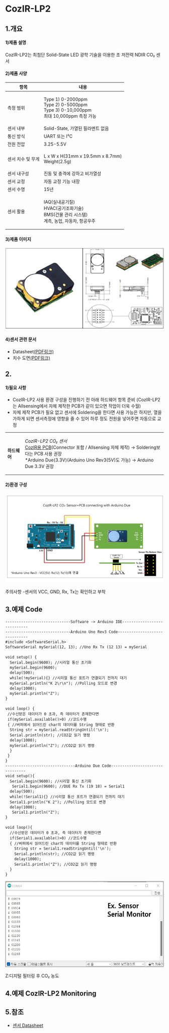 # CozIR-LP2

## 1.개요

#### 1)제품 설명

CozIR-LP2는 최첨단 Solid-State LED 광학 기술을 이용한 초 저전력 NDIR CO₂ 센서

#### 2)제품 사양

| 항목         | 내용                                                                                         |
| ---------- | ------------------------------------------------------------------------------------------ |
| 측정 범위      | <p>Type 1) 0-2000ppm<br>Type 2) 0-5000ppm<br>Type 3) 0-10,000ppm<br>최대 10,000ppm 측정 가능</p> |
| 센서 내부      | Solid-State, 가열된 필라멘트 없음                                                                   |
| 통신 방식      | UART 또는 I²C                                                                                |
| 전원 전압      | 3.25-5.5V                                                                                  |
| 센서 치수 및 무게 | <p>L x W x H(31mm x 19.5mm x 8.7mm)<br>Weight(2.5g)</p>                                    |
| 센서 내구성     | 진동 및 충격에 강하고 비가열성                                                                          |
| 센서 교정      | 자동 교정 기능 내장                                                                                |
| 센서 수명      | 15년                                                                                        |
| 센서 활용      | <p>IAQ(실내공기질)<br>HVAC(공기조화기술)<br>BMS(건물 관리 시스템)<br>계측, 농업, 자동차, 항공우주</p>                   |

#### 3)제품 이미지

![](<../../.gitbook/assets/센서 그림 (2).jpg>)

#### 4)센서 관련 문서

* Datasheet[(PDF링크)](https://cdn.shopify.com/s/files/1/0019/5952/files/CozIR-LP2\_Data\_Sheet\_Rev\_4.10.pdf)
* 치수 도면[(PDF링크)](https://cdn.shopify.com/s/files/1/0019/5952/files/Mechanical\_Diagram\_-\_CozIR-LP2-CO2Meter.pdf)

## 2.

#### 1)필요 사항

* CozIR-LP2 사용 환경 구성을 진행하기 전 아래 하드웨어 항목 준비 (CozIR-LP2는 Allsensing에서 자체 제작한 PCB가 같이 있으면 작업이 더욱 수월)
* 자체 제작 PCB가 필요 없고 센서에 Soldering을 한다면 사용 가능은 하지만, 열을 가하게 되면 센서측정에 영향을 줄 수 있어 하루 정도 전원을 넣어주면 자동으로 교정

|          |                                                                                                                                                                                                                                                                                             |
| -------- | ------------------------------------------------------------------------------------------------------------------------------------------------------------------------------------------------------------------------------------------------------------------------------------------- |
| **하드웨어** | <p>*CozIR-LP2 CO₂ 센서<br>*<a href="https://www.allsensing.com/product/detail.html?product_no=1171&#x26;cate_no=65&#x26;display_group=1">CozIR용 PCB</a>(Connector 포함 / Allsensing 자체 제작) -> Soldering보다는 PCB 사용 권장<br>*Arduino Due(3.3V)(Arduino Uno Rev3(5V)도 가능) -> Arduino Due 3.3V 권장</p> |

#### 2)환경 구성

![](<../../.gitbook/assets/CozIR LP2 Sensor with connecting arduino due.jpg>)

주의사항 
-센서의 VCC, GND, Rx, Tx는 확인하고 부착

## 3.예제 Code

```arduino
-----------------------------Software -> Arduino IDE----------------------------
-----------------------------Arduino Uno Rev3 Code------------------------------
#include <SoftwareSerial.h>
SoftwareSerial mySerial(12, 13); //Uno Rx Tx (12 13) = mySerial

void setup() {
  Serial.begin(9600); //시리얼 통신 초기화
  mySerial.begin(9600); 
  delay(500); 
  while(!mySerial){} //시리얼 통신 포트가 연결되기 전까지 대기
  mySerial.println("K 2\r\n"); //Polling 모드로 변경
  delay(1000);
  mySerial.println("Z");
}                              

void loop() {
 //수신받은 데이터가 0 초과, 즉 데이터가 존재한다면
 if(mySerial.available()>0) //코드수행
 { //버퍼에서 읽어드린 char의 데이터를 String 형태로 반환
  String str = mySerial.readStringUntil('\n'); 
  Serial.println(str); //CO2값 읽기 명령
  delay(1000);  
  mySerial.println("Z"); //CO2값 읽기 명령
  }
 }
}
-------------------------------Arduino Due Code--------------------------------
void setup(){
  Serial.begin(9600); //시리얼 통신 초기화
   Serial1.begin(9600); //DUE Rx Tx (19 18) = Serial1
  delay(500); 
  while(!Serial1){} //시리얼 통신 포트가 연결되기 전까지 대기
  Serial1.println("K 2"); //Polling 모드로 변경     
  delay(1000);
   Serial1.println("Z"); 
}

void loop(){
  //수신받은 데이터가 0 초과, 즉 데이터가 존재한다면
  if(Serial1.available()>0) //코드수행
  { //버퍼에서 읽어드린 char의 데이터를 String 형태로 반환
    String str = Serial1.readStringUntil('\n');
    Serial.println(str); //CO2값 읽기 명령
    delay(1000); 
    Serial1.println("Z"); //CO2값 읽기 명령
  }
}
```

![Arduino Due](<../../.gitbook/assets/uno serial monitor.jpg>)

Z:디지털 필터링 후 CO₂ 농도

## 4.예제 CozIR-LP2 Monitoring

## 5.참조

* [센서 Datasheet](https://www.co2meter.com/products/copy-of-cozir-lp-miniature-5-000ppm-co2-sensor)
